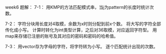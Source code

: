 week6
题解：
7-1：
用KMP的方法匹配模式串，当j为pattern的长度时统计次数。

7-2：
字符分块用长度对4取模，余数为x时则分配到前x个数。
将大写的字符全部传化成小写。
计算时转化为int类型计算，之后对36取模，对应返回字符型。
用map来存储已注册的账号及其对应的密码和密码的哈希值。

7-3：
用vector存为字母的字符，将字符转为小写。
逐个匹配统计出现的次数。